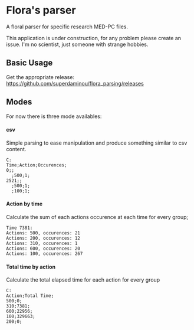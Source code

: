 # Flora's parser
A floral parser for specific research MED-PC files. 

This application is under construction, for any problem please create an issue. I'm no scientist, just someone with strange hobbies. 

## Basic Usage
Get the appropriate release: https://github.com/superdaminou/flora_parsing/releases

## Modes 
For now there is three mode availables:

#### csv 
Simple parsing to ease manipulation and produce something similar to csv content.

```
C: 
Time;Action;Occurences;
0;;
  ;500;1;
2521;;
  ;500;1;
  ;100;1;
```

#### Action by time
Calculate the sum of each actions occurence at each time for every group;
```
Time 7381:  
Actions: 500, occurences: 21
Actions: 200, occurences: 12
Actions: 310, occurences: 1
Actions: 600, occurences: 20
Actions: 100, occurences: 267
```

#### Total time by action
Calculate the total elapsed time for each action for every group
```
C: 
Action;Total Time;
500;0;
310;7381;
600;22956;
100;329663;
200;0;
```
